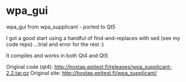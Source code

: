 wpa_gui
=======

wpa_gui from wpa_supplicant - ported to Qt5

I got a good start using a handful of find-and-replaces with sed (see my code repo)
...trial and error for the rest :)

It compiles and works in both Qt4 and Qt5

Original code (qt4): http://hostap.epitest.fi/releases/wpa_supplicant-2.2.tar.gz
Original site: http://hostap.epitest.fi/wpa_supplicant/
